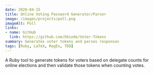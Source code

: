 ```yaml
---
date: 2020-04-15
title: Online Voting Password Generator/Parser
image: /images/projects/poll.png
imageAlt: Poll
links:
- name: GitHub
  link: https://github.com/hbiede/Voter-Tokens
summary: Generates voter tokens and parses responses
tags: [Ruby, LaTeX, RegEx, TDD]
---
```


A Ruby tool to generate tokens for voters based on delegate counts for online elections and then validate those tokens when counting votes.
